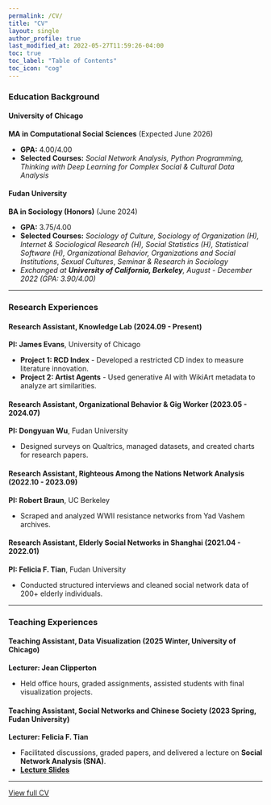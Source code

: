 ```yaml
---
permalink: /CV/
title: "CV"
layout: single
author_profile: true
last_modified_at: 2022-05-27T11:59:26-04:00
toc: true
toc_label: "Table of Contents"
toc_icon: "cog"
---
```


### Education Background

#### **University of Chicago**  
**MA in Computational Social Sciences** (Expected June 2026)  
- **GPA:** 4.00/4.00  
- **Selected Courses:** *Social Network Analysis, Python Programming, Thinking with Deep Learning for Complex Social & Cultural Data Analysis*

#### **Fudan University**  
**BA in Sociology (Honors)** (June 2024)  
- **GPA:** 3.75/4.00  
- **Selected Courses:** *Sociology of Culture, Sociology of Organization (H), Internet & Sociological Research (H), Social Statistics (H), Statistical Software (H), Organizational Behavior, Organizations and Social Institutions*, *Sexual Cultures*, *Seminar & Research in Sociology*  
- *Exchanged at **University of California, Berkeley**, August - December 2022 (GPA: 3.90/4.00)*  

---

### Research Experiences

#### **Research Assistant, Knowledge Lab** (2024.09 - Present)  
**PI: James Evans**, University of Chicago  
- **Project 1: RCD Index** - Developed a restricted CD index to measure literature innovation.  
- **Project 2: Artist Agents** - Used generative AI with WikiArt metadata to analyze art similarities.  

#### **Research Assistant, Organizational Behavior & Gig Worker** (2023.05 - 2024.07)  
**PI: Dongyuan Wu**, Fudan University  
- Designed surveys on Qualtrics, managed datasets, and created charts for research papers.  

#### **Research Assistant, Righteous Among the Nations Network Analysis** (2022.10 - 2023.09)  
**PI: Robert Braun**, UC Berkeley  
- Scraped and analyzed WWII resistance networks from Yad Vashem archives.  

#### **Research Assistant, Elderly Social Networks in Shanghai** (2021.04 - 2022.01)  
**PI: Felicia F. Tian**, Fudan University  
- Conducted structured interviews and cleaned social network data of 200+ elderly individuals.  

---

### Teaching Experiences

#### **Teaching Assistant, Data Visualization** (2025 Winter, University of Chicago)  
**Lecturer: Jean Clipperton**  
- Held office hours, graded assignments, assisted students with final visualization projects.  

#### **Teaching Assistant, Social Networks and Chinese Society** (2023 Spring, Fudan University)  
**Lecturer: Felicia F. Tian**  
- Facilitated discussions, graded papers, and delivered a lecture on **Social Network Analysis (SNA)**.  
- **[Lecture Slides](https://drive.google.com/file/d/1RSJoDdz0UYaf3IG277U7pF_Izf9kyFZK/view)**  

---
[View full CV](http://yangyuwang.netlify.app/assets/CV_Yangyu.pdf)
